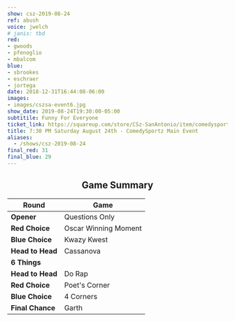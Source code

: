 ```yaml
---
show: csz-2019-08-24
ref: abush
voice: jwelch
# janis: tbd
red:
- gwoods
- pfenoglio
- mbalcom
blue:
- sbrookes
- eschraer
- jortega
date: 2018-12-31T16:44:08-06:00
images:
- images/cszsa-event6.jpg
show_date: 2019-08-24T19:30:00-05:00
subtitile: Funny For Everyone
ticket_link: https://squareup.com/store/CSz-SanAntonio/item/comedysportz-saturday-august-th-2
title: 7:30 PM Saturday August 24th - ComedySportz Main Event
aliases:
  - /shows/csz-2019-08-24
final_red: 31
final_blue: 29
---
```


<center>

## Game Summary

| **Round** | **Game** |
|--------------|------|
| **Opener**       |Questions Only|
| **Red Choice**   |Oscar Winning Moment|
| **Blue Choice**  |Kwazy Kwest|
| **Head to Head** |Cassanova|
| **6 Things**     |      |
| **Head to Head** |Do Rap|
| **Red Choice**   |Poet's Corner|
| **Blue Choice**  |4 Corners|
| **Final Chance** |Garth


</center>
